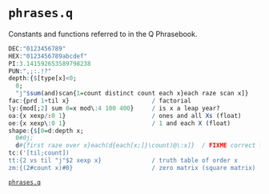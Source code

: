 # `phrases.q`




Constants and functions referred to in the Q Phrasebook.

```q
DEC:"0123456789"
HEX:"0123456789abcdef"
PI:3.141592653589798238
PUN:",;:.!?"
depth:{$[type[x]<0; 
  0; 
  "j"$sum(and)scan{1=count distinct count each x}each raze scan x]}
fac:{prd 1+til x}                       / factorial
ly:{mod[;2] sum 0=x mod\:4 100 400}     / is x a leap year?
oa:{x xexp/:0 1}                        / ones and all Xs (float)
oe:{x xexp\:0 1}                        / 1 and each X (float)
shape:{$[0=d:depth x; 
  0#0j; 
  d#{first raze over x}each(d{each[x;]}\count)@\:x]}  / FIXME correct for shape 0#0
tc:('[til;count])
tt:{2 vs til "j"$2 xexp x}              / truth table of order x
zm:{(2#count x)#0}                      / zero matrix (square matrix)
```


<i class="fas fa-download"></i>
[`phrases.q`](phrases.q)